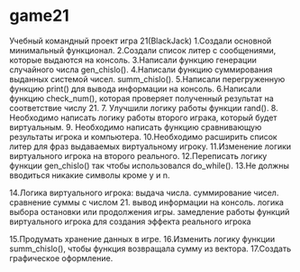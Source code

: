 # game21
Учебный командный проект игра 21(BlackJack)
1.Создали основной минимальный функционал.
2.Создали список литер с сообщениями, которые выдаются на консоль.
3.Написали функцию генерации случайного числа gen_chislo().
4.Написали функцию суммирования выданных системой чисел. summ_chislo().
5.Написали перегруженную функцию print() для вывода информации на консоль.
6.Написали функцию check_num(), которая проверяет полученный результат на
 соответствие числу 21.
7. Улучшили логику работы функции rand().
8. Необходимо написать логику работы второго играка, который будет виртуальным.
9. Необходимо написать функцию сравнивающую результаты игрока и компьютера.
10.Необходимо расширить список литер для фраз выдаваемых виртуальному игроку.
11.Изменение логики виртуального игрока на второго реального.
12.Переписать логику функции gen_chislo() так чтобы использовался do_while().
13.Не должны вводиться никакие символы кроме y и n.

14.Логика виртуального игрока:
    выдача числа.
    суммирование чисел.
    сравнение суммы с числом 21.
    вывод информации на консоль.
    логика выбора остановки или продолжения игры.
    замедление работы функций виртуального игрока для 
    создания эффекта реального игрока

15.Продумать хранение данных в игре.
16.Изменить логику функции summ_chislo(), чтобы функция возвращала сумму из вектора.
17.Создать графическое оформление.


